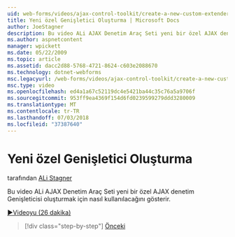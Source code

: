 ```yaml
---
uid: web-forms/videos/ajax-control-toolkit/create-a-new-custom-extender
title: Yeni özel Genişletici Oluşturma | Microsoft Docs
author: JoeStagner
description: Bu video ALi AJAX Denetim Araç Seti yeni bir özel AJAX denetim Genişleticisi oluşturmak için nasıl kullanılacağını gösterir.
ms.author: aspnetcontent
manager: wpickett
ms.date: 05/22/2009
ms.topic: article
ms.assetid: dacc2d88-5768-4721-8624-c603e2088670
ms.technology: dotnet-webforms
msc.legacyurl: /web-forms/videos/ajax-control-toolkit/create-a-new-custom-extender
msc.type: video
ms.openlocfilehash: ed4a1a67c52119dc4e5421ba44c35c76a5a9706f
ms.sourcegitcommit: 953ff9ea4369f154d6fd0239599279ddd3280009
ms.translationtype: MT
ms.contentlocale: tr-TR
ms.lasthandoff: 07/03/2018
ms.locfileid: "37387640"
---
```

<a name="create-a-new-custom-extender"></a>Yeni özel Genişletici Oluşturma
====================
tarafından [ALi Stagner](https://github.com/JoeStagner)

Bu video ALi AJAX Denetim Araç Seti yeni bir özel AJAX denetim Genişleticisi oluşturmak için nasıl kullanılacağını gösterir.

[&#9654;Videoyu (26 dakika)](https://channel9.msdn.com/Blogs/ASP-NET-Site-Videos/create-a-new-custom-extender)

> [!div class="step-by-step"]
> [Önceki](editor-control-custom.md)
